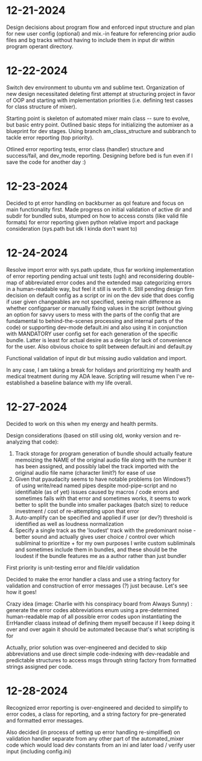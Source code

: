 # 12-21-2024
Design decisions about program flow and enforced input structure and plan for new user config (optional) and mix.-in feature for referencing prior audio files and bg tracks without having to include them in input dir within program operant directory.
 

# 12-22-2024
Switch dev environment to ubuntu vm and sublime text. Organization of new design necessitated deleting first attempt at structuring project in favor of OOP and starting with implementation priorities (i.e. defining test casses for class structure of mixer).

Starting point is skeleton of automated mixer main class -- sure to evolve, but basic entry point. Outlined basic steps for initializing the automixer as a blueprint for dev stages. Using branch am_class_structure and subbranch to tackle error reporting (top priority).

Otlined error reporting tests, error class (handler) structure and success/fail, and dev_mode reporting. Designing before bed is fun even if I save the code for another day :)

# 12-23-2024
Decided to pt error handling on backburner as qol feature and focus on main functionality first. Made progress on initial validation of active dir and subdir for bundled subs, stumped on how to access consts (like valid file formats) for error reporting given python relative import and package consideration (sys.path but idk I kinda don't want to)

# 12-24-2024
Resolve import error with sys.path update, thus far working implementation of error reporting pending actual unit tests (ugh) and reconsidering double-map of abbreviated error codes and the extended map categorizing errors in a human-readable way, but feel it still is worth it. Still pending design firm decision on default config as a script or ini on the dev side that does config if user given changeables are not specified, seeing main difference as whether configparser or manually fixing values in the script (without giving an option for savvy users to mess with the parts of the config that are fundamental to behind-the-scenes processing and internal parts of the code) or supporting dev-mode default.ini and also using it in conjunction with MANDATORY user config set for each generation of the specific bundle. Latter is least for actual desire as a design for lack of convenience for the user. Also obvious choice to split between default.ini and default.py

Functional validation of input dir but missing audio validation and import.

In any case, I am taking a break for holidays and prioritizing my health and medical treatment during my ADA leave. Scripting will resume when I've re-established a baseline balance with my life overall.

# 12-27-2024
Decided to work on this when my energy and health permits.

Design considerations (based on still using old, wonky version and re-analyzing that code):
1. Track storage for program generation of bundle should actually feature memoizing the NAME of the original audio file along with the number it has been assigned, and possibly label the track imported with the original audio file name (character limit?) for ease of use
2. Given that pyaudacity seems to have notable problems (on Windows?) of using write/read named pipes despite mod-pipe-script and no identifiable (as of yet) issues caused by macros / code errors and sometimes fails with that error and sometimes works, it seems to work better to split the bundle into smaller packages (batch size) to reduce investment / cost of re-attempting upon that error
3. Auto-amplify can be specified and applied if user (or dev?) threshold is identified as well as loudness normalization
4. Specify a single track as the 'loudest' track with the predominant noise - better sound and actually gives user choice / control over which subliminal to prioritize + for my own purposes I write custom subliminals and sometimes include them in bundles, and these should be the loudest if the bundle features me as a author rather than just bundler

First priority is unit-testing error and file/dir validation

Decided to make the error handler a class and use a string factory for validation and construction of error messages (?) just because. Let's see how it goes!

Crazy idea (image: Charlie with his conspiracy board from Always Sunny) : generate the error codes abbreviations enum using a pre-determined human-readable map of all possible error codes upon instantiating the ErrHandler claass instead of defining them myself because if I keep doing it over and over again it should be automated because that's what scripting is for

Actually, prior solution was over-engineered and decided to skip abbreviations and use direct simple code-indexing with dev-readable and predictable structures to access msgs through string factory from formatted strings assigned per code. 

# 12-28-2024 
Recognized error reporting is over-engineered and decided to simplify to error codes, a class for reporting, and a string factory for pre-generated and formatted error messages.

Also decided (in process of setting up error handling re-simplified) on validation handler separate from any other part of the automated_mixer code which would load dev constants from an ini and later load / verify user input (including config.ini)